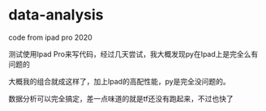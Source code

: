 # data-analysis
code from ipad pro 2020

测试使用Ipad Pro来写代码，经过几天尝试，我大概发现py在Ipad上是完全么有问题的

大概我的组合就成这样了，加上Ipad的高配性能，py是完全没问题的。

数据分析可以完全搞定，差一点味道的就是tf还没有跑起来，不过也快了